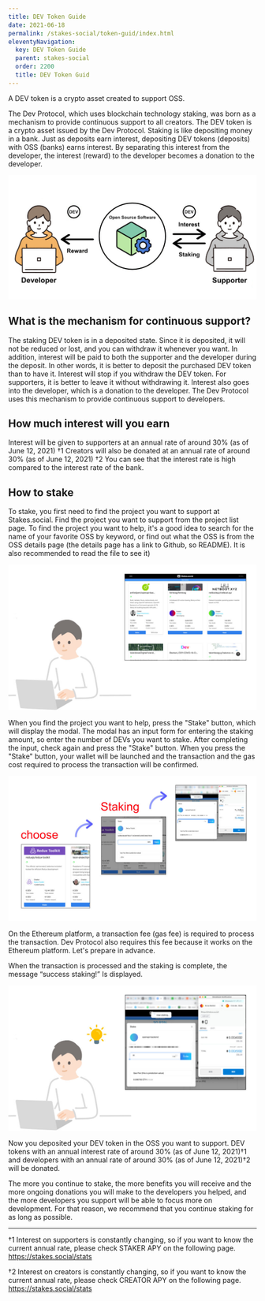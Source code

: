 ```yaml
---
title: DEV Token Guide
date: 2021-06-18
permalink: /stakes-social/token-guid/index.html
eleventyNavigation:
  key: DEV Token Guide
  parent: stakes-social
  order: 2200
  title: DEV Token Guid
---
```


A DEV token is a crypto asset created to support OSS.

The Dev Protocol, which uses blockchain technology staking, was born as a mechanism to provide continuous support to all creators. The DEV token is a crypto asset issued by the Dev Protocol.
Staking is like depositing money in a bank. Just as deposits earn interest, depositing DEV tokens (deposits) with OSS (banks) earns interest.
By separating this interest from the developer, the interest (reward) to the developer becomes a donation to the developer.

![GUIDE01](/content/images/stakes.social/dev-token-guid/guide01.jpg)

## What is the mechanism for continuous support?

The staking DEV token is in a deposited state. Since it is deposited, it will not be reduced or lost, and you can withdraw it whenever you want. In addition, interest will be paid to both the supporter and the developer during the deposit. In other words, it is better to deposit the purchased DEV token than to have it.
Interest will stop if you withdraw the DEV token. For supporters, it is better to leave it without withdrawing it. Interest also goes into the developer, which is a donation to the developer. The Dev Protocol uses this mechanism to provide continuous support to developers.

## How much interest will you earn

Interest will be given to supporters at an annual rate of around 30% (as of June 12, 2021) †1 Creators will also be donated at an annual rate of around 30% (as of June 12, 2021) †2
You can see that the interest rate is high compared to the interest rate of the bank.

## How to stake

To stake, you first need to find the project you want to support at Stakes.social. Find the project you want to support from the project list page.
To find the project you want to help, it's a good idea to search for the name of your favorite OSS by keyword, or find out what the OSS is from the OSS details page (the details page has a link to Github, so README). It is also recommended to read the file to see it)

![GUIDE02](/content/images/stakes.social/dev-token-guid/guide02.jpg)

When you find the project you want to help, press the "Stake" button, which will display the modal. The modal has an input form for entering the staking amount, so enter the number of DEVs you want to stake. After completing the input, check again and press the "Stake" button.
When you press the "Stake" button, your wallet will be launched and the transaction and the gas cost required to process the transaction will be confirmed.

![GUIDE04](/content/images/stakes.social/dev-token-guid/guide04.jpg)

On the Ethereum platform, a transaction fee (gas fee) is required to process the transaction. Dev Protocol also requires this fee because it works on the Ethereum platform. Let's prepare in advance.

When the transaction is processed and the staking is complete, the message “success staking!” Is displayed.

![GUIDE03](/content/images/stakes.social/dev-token-guid/guide03.jpg)

Now you deposited your DEV token in the OSS you want to support.
DEV tokens with an annual interest rate of around 30% (as of June 12, 2021)†1 and developers with an annual rate of around 30% (as of June 12, 2021)†2 will be donated.

The more you continue to stake, the more benefits you will receive and the more ongoing donations you will make to the developers you helped, and the more developers you support will be able to focus more on development. For that reason, we recommend that you continue staking for as long as possible.

---

†1 Interest on supporters is constantly changing, so if you want to know the current annual rate, please check STAKER APY on the following page.
https://stakes.social/stats

†2 Interest on creators is constantly changing, so if you want to know the current annual rate, please check CREATOR APY on the following page.
https://stakes.social/stats


